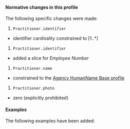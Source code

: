 #### Normative changes in this profile
The following specific changes were made:
1. `Practitioner.identifier`
- identifier cardinality constrained to [1..\*]
1. `Practitioner.identifier`
- added a slice for *Employee Number*
1. `Practitioner.name`
- constrained to the [Agency HumanName Base profile](StructureDefinition-humanname-dh-base-1.html)
1. `Practitioner.photo`
- zero (explicitly prohibited)

#### Examples
The following examples have been added:
